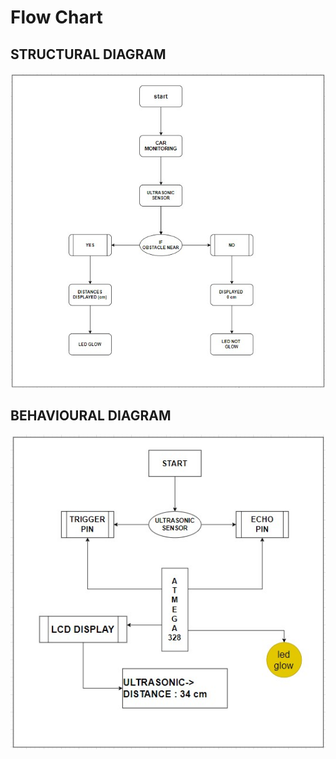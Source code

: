 # Flow Chart
## STRUCTURAL DIAGRAM

![shyam](https://github.com/Shyam2526/M1_BusTicket/blob/master/im.jpg)

## BEHAVIOURAL DIAGRAM

![FLOW](https://github.com/Shyam2526/M1_BusTicket/blob/master/IMG.jpg)
